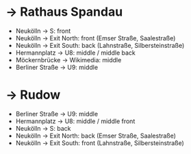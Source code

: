 # → Rathaus Spandau

* Neukölln → S: front
* Neukölln → Exit North: front (Emser Straße, Saalestraße)
* Neukölln → Exit South: back (Lahnstraße, Silbersteinstraße)
* Hermannplatz → U8: middle / middle back
* Möckernbrücke → Wikimedia: middle
* Berliner Straße → U9: middle

# → Rudow

* Berliner Straße → U9: middle
* Hermannplatz → U8: middle / middle front
* Neukölln → S: back
* Neukölln → Exit North: back (Emser Straße, Saalestraße)
* Neukölln → Exit South: front (Lahnstraße, Silbersteinstraße)
